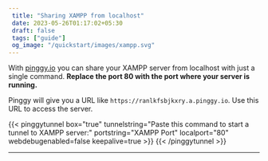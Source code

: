 ```yaml
---
 title: "Sharing XAMPP from localhost" 
 date: 2023-05-26T01:17:02+05:30 
 draft: false 
 tags: ["guide"]
 og_image: "/quickstart/images/xampp.svg"
---
```


With [pinggy.io](https://pinggy.io) you can share your XAMPP server from localhost with just a single command. **Replace the port 80 with the port where your server is running.**

Pinggy will give you a URL like `https://ranlkfsbjkxry.a.pinggy.io`. Use this URL to access the server.

{{< pinggytunnel box="true" tunnelstring="Paste this command to start a tunnel to XAMPP server:" portstring="XAMPP Port" localport="80" webdebugenabled=false keepalive=true >}}
{{< /pinggytunnel >}}

<hr>
